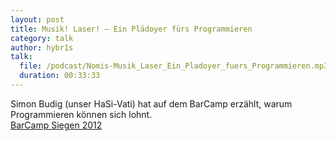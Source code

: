 ```yaml
---
layout: post
title: Musik! Laser! – Ein Plädoyer fürs Programmieren
category: talk
author: hybr1s
talk:
  file: /podcast/Nomis-Musik_Laser_Ein_Pladoyer_fuers_Programmieren.mp3
  duration: 00:33:33
---
```

Simon Budig (unser HaSi-Vati) hat auf dem BarCamp erzählt, warum Programmieren können sich lohnt.  
[BarCamp Siegen 2012](http://barcamp-siegen.de/)
